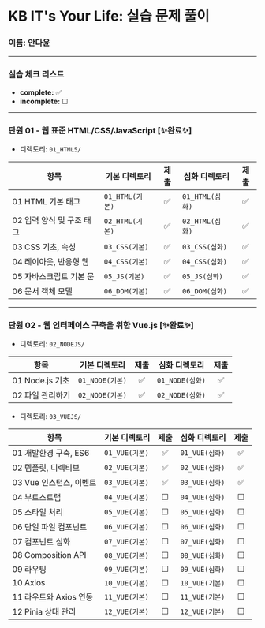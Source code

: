 # KB IT's Your Life: 실습 문제 풀이

### 이름: 안다윤
---

### 실습 체크 리스트
- **complete:** ✅ 
- **incomplete:** ☐  

---

### 단원 01 - 웹 표준 HTML/CSS/JavaScript [✨완료✨]
-  디렉토리: `01_HTML5/`

| 항목 | 기본 디렉토리 | 제출 | 심화 디렉토리 | 제출 |
|------|-------------|:-----:|--------------|:-----:|
| 01 HTML 기본 태그 | `01_HTML(기본)` | ✅ | `01_HTML(심화)` | ✅ |
| 02 입력 양식 및 구조 태그 | `02_HTML(기본)` | ✅ | `02_HTML(심화)` | ✅ |
| 03 CSS 기초, 속성 | `03_CSS(기본)` | ✅ | `03_CSS(심화)` | ✅ |
| 04 레이아웃, 반응형 웹 | `04_CSS(기본)` | ✅ | `04_CSS(심화)` | ✅ |
| 05 자바스크립트 기본 문 | `05_JS(기본)` | ✅ | `05_JS(심화)` | ✅ |
| 06 문서 객체 모델 | `06_DOM(기본)` | ✅ | `06_DOM(심화)` | ✅ |

---

### 단원 02 - 웹 인터페이스 구축을 위한 Vue.js [✨완료✨]
-  디렉토리: `02_NODEJS/`

| 항목 | 기본 디렉토리 | 제출 | 심화 디렉토리 | 제출 |
|------|-------------|:-----:|--------------|:-----:|
| 01 Node.js 기초 | `01_NODE(기본)` | ✅ | `01_NODE(심화)` | ✅ |
| 02 파일 관리하기 | `02_NODE(기본)` | ✅ | `02_NODE(심화)` | ✅ |

-  디렉토리: `03_VUEJS/`

| 항목 | 기본 디렉토리 | 제출 | 심화 디렉토리 | 제출 |
|------|-------------|:-----:|--------------|:-----:|
| 01 개발환경 구축, ES6 | `01_VUE(기본)` | ✅ | `01_VUE(심화)` | ✅ |
| 02 템플릿, 디렉티브 | `02_VUE(기본)` | ✅ | `02_VUE(심화)` | ✅ |
| 03 Vue 인스턴스, 이벤트 | `03_VUE(기본)` | ✅ | `03_VUE(심화)` | ✅ |
| 04 부트스트랩 | `04_VUE(기본)` | ☐ | `04_VUE(심화)` | ☐ |
| 05 스타일 처리 | `05_VUE(기본)` | ☐ | `05_VUE(심화)` | ☐ |
| 06 단일 파일 컴포넌트 | `06_VUE(기본)` | ☐ | `06_VUE(심화)` | ☐ |
| 07 컴포넌트 심화 | `07_VUE(기본)` | ☐ | `07_VUE(심화)` | ☐ |
| 08 Composition API | `08_VUE(기본)` | ☐ | `08_VUE(심화)` | ☐ |
| 09 라우팅 | `09_VUE(기본)` | ☐ | `09_VUE(심화)` | ☐ |
| 10 Axios | `10_VUE(기본)` | ☐ | `10_VUE(기본)` | ☐ |
| 11 라우트와 Axios 연동 | `11_VUE(기본)` | ☐ | `11_VUE(기본)` | ☐ |
| 12 Pinia 상태 관리 | `12_VUE(기본)` | ☐ | `12_VUE(기본)` | ☐ |
